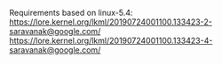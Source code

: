 Requirements based on linux-5.4:
	https://lore.kernel.org/lkml/20190724001100.133423-2-saravanak@google.com/
	https://lore.kernel.org/lkml/20190724001100.133423-4-saravanak@google.com/
